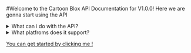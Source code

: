 <link rel="stylesheet" href="//cdnjs.cloudflare.com/ajax/libs/highlight.js/11.7.0/styles/default.min.css">
<script src="//cdnjs.cloudflare.com/ajax/libs/highlight.js/11.7.0/highlight.min.js"></script>
<script>hljs.highlightAll();</script>

#Welcome to the Cartoon Blox API Documentation for V1.0.0!
Here we are gonna start using the API
<details>
    <summary>What can i do with the API?</summary>
    <br>
    You can show the catalog on your site.
</details>
<details>
    <summary>What platfroms does it support?</summary>
    <br>
    It currently supports JavaScript and it can be loaded in web apps but you can embed a site in a mobile app for example to use it on mobile.
</details>

<a href="../Getting%20started/Setup%20the%20API/">You can get started by clicking me !<a>
